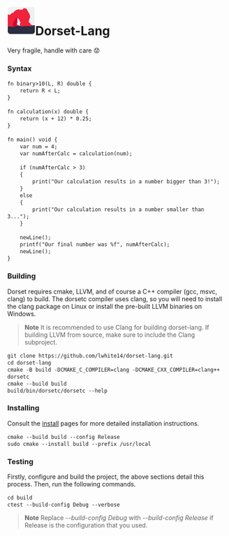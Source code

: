 <img align="left" width="64" height="64" src="branding/icon.png" alt="Dorset-Lang">

# Dorset-Lang

Very fragile, handle with care :worried:

### Syntax
```
fn binary>10(L, R) double {
    return R < L;
}

fn calculation(x) double {
    return (x + 12) * 0.25;
}

fn main() void { 
    var num = 4;
    var numAfterCalc = calculation(num);

    if (numAfterCalc > 3)
    {
        print("Our calculation results in a number bigger than 3!");
    }
    else
    {
        print("Our calculation results in a number smaller than 3...");
    }

    newLine();
    printf("Our final number was %f", numAfterCalc);
    newLine();
}

```
### Building
Dorset requires cmake, LLVM, and of course a C++ compiler (gcc, msvc, clang) to build. The dorsetc compiler uses clang, so you will need to install the clang package on Linux or install the pre-built LLVM binaries on Windows.
> **Note**
> It is recommended to use Clang for building dorset-lang. If building LLVM from source, make sure to include the Clang subproject.
```
git clone https://github.com/lwhite14/dorset-lang.git
cd dorset-lang
cmake -B build -DCMAKE_C_COMPILER=clang -DCMAKE_CXX_COMPILER=clang++ dorsetc
cmake --build build
build/bin/dorsetc/dorsetc --help
```

### Installing
Consult the [install](./docs/INSTALL.md) pages for more detailed installation instructions.
```
cmake --build build --config Release
sudo cmake --install build --prefix /usr/local
```

### Testing
Firstly, configure and build the project, the above sections detail this process. Then, run the following commands.
```
cd build
ctest --build-config Debug --verbose
```
> **Note**
> Replace <i>--build-config Debug</i> with <i>--build-config Release</i> if Release is the configuration that you used.


